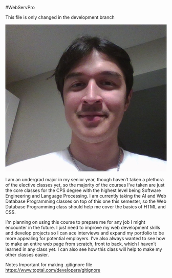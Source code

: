 #WebServPro

This file is only changed in the development branch

![Image of Kieran](https://github.com/KieranH-1/WebServPro/blob/main/KieranPic.jpg?raw=true)

I am an undergrad major in my senior year, though haven’t taken a plethora of the elective classes yet, so the majority of the courses I’ve taken are just the core classes for the CPS degree with the highest level being Software Engineering and Language Processing. I am currently taking the AI and Web Database Programming classes on top of this one this semester, so the Web Database Programming class should help me cover the basics of HTML and CSS.

I’m planning on using this course to prepare me for any job I might encounter in the future. I just need to improve my web development skills and develop projects so I can ace interviews and expand my portfolio to be more appealing for potential employers. I’ve also always wanted to see how to make an entire web page from scratch, front to back, which I haven’t learned in any class yet. I can also see how this class will help to make my other classes easier.

Notes
Important for making .gitignore file https://www.toptal.com/developers/gitignore

